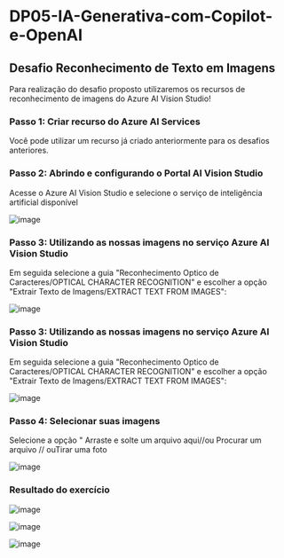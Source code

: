 # DP05-IA-Generativa-com-Copilot-e-OpenAI
## Desafio Reconhecimento de Texto em Imagens   

Para realização do desafio proposto utilizaremos os recursos de reconhecimento de imagens do Azure AI Vision Studio!

### Passo 1: Criar recurso do Azure AI Services
Você pode utilizar um recurso já criado anteriormente para os desafios anteriores. 

### Passo 2: Abrindo e configurando o Portal AI Vision Studio
Acesse o Azure AI Vision Studio e selecione o serviço de inteligência artificial disponível 

![image](https://github.com/acdolive/DP05-IA-Generativa-com-Copilot-e-OpenAI/assets/162451624/f7c6dd8a-0ff0-4535-8caa-1df7c3543ae6)

### Passo 3: Utilizando as nossas imagens no serviço Azure AI Vision Studio
Em seguida selecione a guia "Reconhecimento Optico de Caracteres/OPTICAL CHARACTER RECOGNITION" e escolher a opção "Extrair Texto de Imagens/EXTRACT TEXT FROM IMAGES":

![image](https://github.com/acdolive/DP05-IA-Generativa-com-Copilot-e-OpenAI/assets/162451624/03e31aa1-2c33-42a9-ba07-c520c2cfc130)

### Passo 3: Utilizando as nossas imagens no serviço Azure AI Vision Studio
Em seguida selecione a guia "Reconhecimento Optico de Caracteres/OPTICAL CHARACTER RECOGNITION" e escolher a opção "Extrair Texto de Imagens/EXTRACT TEXT FROM IMAGES":

![image](https://github.com/acdolive/DP05-IA-Generativa-com-Copilot-e-OpenAI/assets/162451624/d87dcc1a-e630-49f0-b0ad-bf99508635ce)

### Passo 4: Selecionar suas imagens
Selecione a opção " Arraste e solte um arquivo aqui//ou Procurar um arquivo // ouTirar uma foto

![image](https://github.com/acdolive/DP05-IA-Generativa-com-Copilot-e-OpenAI/assets/162451624/125eeeef-4a5c-487c-9a32-37d269f02870)

### Resultado do exercício 

![image](https://github.com/acdolive/DP05-IA-Generativa-com-Copilot-e-OpenAI/assets/162451624/5228226a-b37b-4d20-bff3-5c204e7756e7)

![image](https://github.com/acdolive/DP05-IA-Generativa-com-Copilot-e-OpenAI/assets/162451624/609a1c61-977f-4068-a7db-5c0a8d26260a)

![image](https://github.com/acdolive/DP05-IA-Generativa-com-Copilot-e-OpenAI/assets/162451624/6db70be4-39b0-463b-a2e6-174d2da1e8ca)

